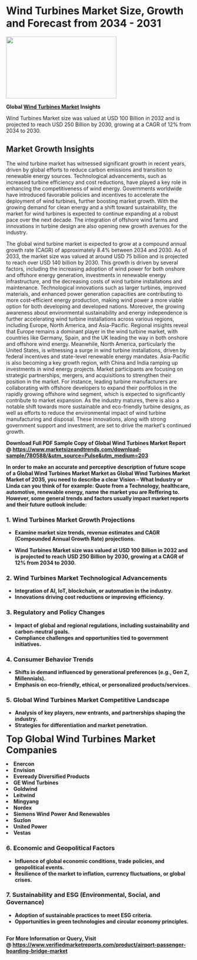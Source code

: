 <H1>Wind Turbines Market Size, Growth and Forecast from 2034 - 2031</H1><img class="aligncenter size-medium wp-image-584254" src="https://thirdeyenews.in/wp-content/uploads/2034/09/Global-Market-Research-300x168.jpeg" alt="" width="300" height="168" /><p><strong>Global&nbsp;<a href="https://www.marketsizeandtrends.com/download-sample/780588/&amp;utm_source=Pulse&amp;utm_medium=203">Wind Turbines Market</a> Insights</strong></p><p>Wind Turbines Market size was valued at USD 100 Billion in 2032 and is projected to reach USD 250 Billion by 2030, growing at a CAGR of 12% from 2034 to 2030.</p><p><h2>Market Growth Insights</h2> <p>The wind turbine market has witnessed significant growth in recent years, driven by global efforts to reduce carbon emissions and transition to renewable energy sources. Technological advancements, such as increased turbine efficiency and cost reductions, have played a key role in enhancing the competitiveness of wind energy. Governments worldwide have introduced favorable policies and incentives to accelerate the deployment of wind turbines, further boosting market growth. With the growing demand for clean energy and a shift toward sustainability, the market for wind turbines is expected to continue expanding at a robust pace over the next decade. The integration of offshore wind farms and innovations in turbine design are also opening new growth avenues for the industry.</p> <p><strong></strong></p> <p>The global wind turbine market is expected to grow at a compound annual growth rate (CAGR) of approximately 8.4% between 2034 and 2030. As of 2033, the market size was valued at around USD 75 billion and is projected to reach over USD 140 billion by 2030. This growth is driven by several factors, including the increasing adoption of wind power for both onshore and offshore energy generation, investments in renewable energy infrastructure, and the decreasing costs of wind turbine installations and maintenance. Technological innovations such as larger turbines, improved materials, and enhanced power generation capacities are contributing to more cost-efficient energy production, making wind power a more viable option for both developing and developed nations. Moreover, the growing awareness about environmental sustainability and energy independence is further accelerating wind turbine installations across various regions, including Europe, North America, and Asia-Pacific. Regional insights reveal that Europe remains a dominant player in the wind turbine market, with countries like Germany, Spain, and the UK leading the way in both onshore and offshore wind energy. Meanwhile, North America, particularly the United States, is witnessing a surge in wind turbine installations, driven by federal incentives and state-level renewable energy mandates. Asia-Pacific is also becoming a key growth region, with China and India ramping up investments in wind energy projects. Market participants are focusing on strategic partnerships, mergers, and acquisitions to strengthen their position in the market. For instance, leading turbine manufacturers are collaborating with offshore developers to expand their portfolios in the rapidly growing offshore wind segment, which is expected to significantly contribute to market expansion. As the industry matures, there is also a notable shift towards more sustainable and eco-friendly turbine designs, as well as efforts to reduce the environmental impact of wind turbine manufacturing and disposal. These innovations, along with strong government support and investment, are set to drive the market's continued growth.</p> <p><strong></p><p><span class=""><strong>Download Full PDF Sample Copy of Global Wind Turbines Market Report</strong> @ <a href="https://www.marketsizeandtrends.com/download-sample/780588/&amp;utm_source=Pulse&amp;utm_medium=203" target="_blank">https://www.marketsizeandtrends.com/download-sample/780588/&amp;utm_source=Pulse&amp;utm_medium=203</a></span></p><p>In order to make an accurate and perceptive description of future scope of a Global&nbsp;Wind Turbines Market Market as Global&nbsp;Wind Turbines Market Market of 2035, you need to describe a clear Vision &ndash; What Industry or Linda can you think of for example: Quote from a Technology, healthcare, automotive, renewable energy, name the market you are Reffering to. However, some general trends and factors usually impact market reports and their future outlook include:</p><h3>1.&nbsp;<strong>Wind Turbines Market Growth Projections</strong></h3><ul><li>Examine market size trends, revenue estimates and CAGR (Compounded Annual Growth Rate) projections.</li><li><p>Wind Turbines Market size was valued at USD 100 Billion in 2032 and is projected to reach USD 250 Billion by 2030, growing at a CAGR of 12% from 2034 to 2030.</p></li></ul><h3>2.&nbsp;<strong>Wind Turbines Market Technological Advancements</strong></h3><ul><li>Integration of AI, IoT, blockchain, or automation in the industry.</li><li>Innovations driving cost reductions or improving efficiency.</li></ul><h3>3.&nbsp;<strong>Regulatory and Policy Changes</strong></h3><ul><li>Impact of global and regional regulations, including sustainability and carbon-neutral goals.</li><li>Compliance challenges and opportunities tied to government initiatives.</li></ul><h3>4.&nbsp;<strong>Consumer Behavior Trends</strong></h3><ul><li>Shifts in demand influenced by generational preferences (e.g., Gen Z, Millennials).</li><li>Emphasis on eco-friendly, ethical, or personalized products/services.</li></ul><h3>5.&nbsp;<strong>Global Wind Turbines Market Competitive Landscape</strong></h3><ul><li>Analysis of key players, new entrants, and partnerships shaping the industry.</li><li>Strategies for differentiation and market penetration.</li></ul><p data-pm-slice="1 1 []"><span style="color: inherit; font-family: inherit; font-size: 25px;">Top Global Wind Turbines Market Companies</span></p><div class="" data-test-id=""><p><li>Enercon</li><li> Envision</li><li> Eveready Diversified Products</li><li> GE Wind Turbines</li><li> Goldwind</li><li> Leitwind</li><li> Mingyang</li><li> Nordex</li><li> Siemens Wind Power And Renewables</li><li> Suzlon</li><li> United Power</li><li> Vestas</li></p></div><h3>6.&nbsp;<strong>Economic and Geopolitical Factors</strong></h3><ul><li>Influence of global economic conditions, trade policies, and geopolitical events.</li><li>Resilience of the market to inflation, currency fluctuations, or global crises.</li></ul><h3>7.&nbsp;<strong>Sustainability and ESG (Environmental, Social, and Governance)</strong></h3><ul><li>Adoption of sustainable practices to meet ESG criteria.</li><li>Opportunities in green technologies and circular economy principles.</li></ul><h2><strong style="font-size: 14px;">For More Information or Query, Visit @&nbsp;</strong><a style="background-color: #ffffff; font-size: 14px;" href="https://www.marketsizeandtrends.com/report/wind-turbines-market/" target="_blank">https://www.verifiedmarketreports.com/product/airport-passenger-boarding-bridge-market</a></h2>
